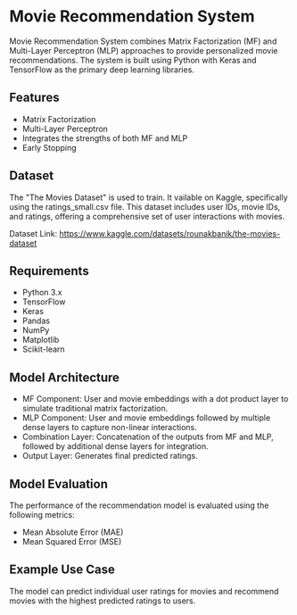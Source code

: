 
# Movie Recommendation System

Movie Recommendation System combines Matrix Factorization (MF) and Multi-Layer Perceptron (MLP) approaches to provide personalized movie recommendations. The system is built using Python with Keras and TensorFlow as the primary deep learning libraries.


## Features

- Matrix Factorization
- Multi-Layer Perceptron
- Integrates the strengths of both MF and MLP
- Early Stopping


## Dataset
The "The Movies Dataset" is used to train. It vailable on Kaggle, specifically using the ratings_small.csv file. This dataset includes user IDs, movie IDs, and ratings, offering a comprehensive set of user interactions with movies.

Dataset Link:
https://www.kaggle.com/datasets/rounakbanik/the-movies-dataset
## Requirements
- Python 3.x
- TensorFlow
- Keras
- Pandas
- NumPy
- Matplotlib 
- Scikit-learn 
## Model Architecture
- MF Component: User and movie embeddings with a dot product layer to simulate traditional matrix factorization.
- MLP Component: User and movie embeddings followed by multiple dense layers to capture non-linear interactions.
- Combination Layer: Concatenation of the outputs from MF and MLP, followed by additional dense layers for integration.
- Output Layer: Generates final predicted ratings.
## Model Evaluation
The performance of the recommendation model is evaluated using the following metrics:

- Mean Absolute Error (MAE)
- Mean Squared Error (MSE)
## Example Use Case
The model can predict individual user ratings for movies and recommend movies with the highest predicted ratings to users.
